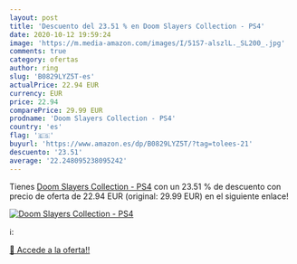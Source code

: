 ```yaml
---
layout: post
title: 'Descuento del 23.51 % en Doom Slayers Collection - PS4'
date: 2020-10-12 19:59:24
image: 'https://m.media-amazon.com/images/I/51S7-alszlL._SL200_.jpg'
comments: true
category: ofertas
author: ring
slug: 'B0829LYZ5T-es'
actualPrice: 22.94 EUR
currency: EUR
price: 22.94
comparePrice: 29.99 EUR
prodname: 'Doom Slayers Collection - PS4'
country: 'es'
flag: '🇪🇸'
buyurl: 'https://www.amazon.es/dp/B0829LYZ5T/?tag=tolees-21'
descuento: '23.51'
average: '22.248095238095242'
---
```


Tienes [Doom Slayers Collection - PS4](https://www.amazon.es/dp/B0829LYZ5T/?tag=tolees-21) con un 23.51 % de descuento con precio de oferta de 22.94 EUR (original: 29.99 EUR) en el siguiente enlace!

[![Doom Slayers Collection - PS4](https://m.media-amazon.com/images/I/51S7-alszlL._SL200_.jpg)](https://www.amazon.es/dp/B0829LYZ5T/?tag=tolees-21)

ℹ️:


[🛒 Accede a la oferta!!](https://www.amazon.es/dp/B0829LYZ5T/?tag=tolees-21)
